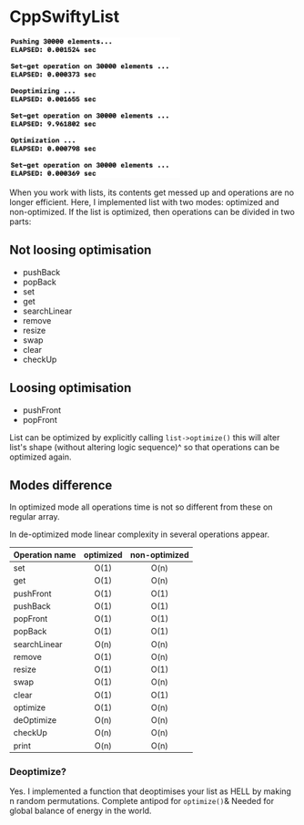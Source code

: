 # CppSwiftyList

<img src="https://github.com/AlexRoar/CppSwiftyList/raw/main/Images/SpeedTestNew.png" width="300px">

When you work with lists, its contents get messed up and operations are no longer efficient. Here, I implemented list with two modes: optimized and non-optimized. 
If the list is optimized, then operations can be divided in two parts:

## Not loosing optimisation
- pushBack
- popBack
- set
- get
- searchLinear
- remove
- resize
- swap
- clear
- checkUp

## Loosing optimisation
- pushFront
- popFront

List can be optimized by explicitly calling `list->optimize()` this will alter list's shape (without altering logic sequence)^ so that operations can be optimized again.

## Modes difference 
In optimized mode all operations time is not so different from these on regular array.

In de-optimized mode linear complexity in several operations appear.

| Operation name | optimized | non-optimized |
|----------------|:---------:|:-------------:|
| set            |    O(1)   |      O(n)     |
| get            |    O(1)   |      O(n)     |
| pushFront      |    O(1)   |      O(1)     |
| pushBack       |    O(1)   |      O(1)     |
| popFront       |    O(1)   |      O(1)     |
| popBack        |    O(1)   |      O(1)     |
| searchLinear         |    O(n)   |      O(n)     |
| remove         |    O(1)   |      O(n)     |
| resize         |    O(1)   |      O(1)     |
| swap           |    O(1)   |      O(n)     |
| clear          |    O(1)   |      O(1)     |
| optimize       |    O(1)   |      O(n)     |
| deOptimize     |    O(n)   |      O(n)     |
| checkUp        |    O(n)   |      O(n)     |
| print          |    O(n)   |      O(n)     |

### Deoptimize?
Yes. I implemented a function that deoptimises your list as HELL by making n random permutations. Complete antipod for `optimize()`& Needed for global balance of energy in the world.
